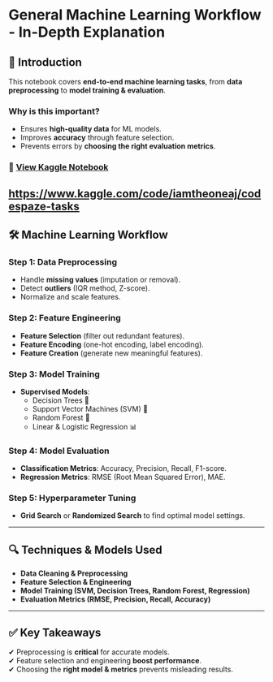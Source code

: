 # **General Machine Learning Workflow - In-Depth Explanation**

## 📌 Introduction
This notebook covers **end-to-end machine learning tasks**, from **data preprocessing** to **model training & evaluation**.

### Why is this important?
- Ensures **high-quality data** for ML models.
- Improves **accuracy** through feature selection.
- Prevents errors by **choosing the right evaluation metrics**.

### 🔗 [View Kaggle Notebook](your-kaggle-link-here)
https://www.kaggle.com/code/iamtheoneaj/codespaze-tasks
---

## 🛠 **Machine Learning Workflow**
### **Step 1: Data Preprocessing**
- Handle **missing values** (imputation or removal).
- Detect **outliers** (IQR method, Z-score).
- Normalize and scale features.

### **Step 2: Feature Engineering**
- **Feature Selection** (filter out redundant features).
- **Feature Encoding** (one-hot encoding, label encoding).
- **Feature Creation** (generate new meaningful features).

### **Step 3: Model Training**
- **Supervised Models**:
  - Decision Trees 🌳
  - Support Vector Machines (SVM) 🔄
  - Random Forest 🌲
  - Linear & Logistic Regression 📊

### **Step 4: Model Evaluation**
- **Classification Metrics**: Accuracy, Precision, Recall, F1-score.
- **Regression Metrics**: RMSE (Root Mean Squared Error), MAE.

### **Step 5: Hyperparameter Tuning**
- **Grid Search** or **Randomized Search** to find optimal model settings.

---

## 🔍 **Techniques & Models Used**
- **Data Cleaning & Preprocessing**
- **Feature Selection & Engineering**
- **Model Training (SVM, Decision Trees, Random Forest, Regression)**
- **Evaluation Metrics (RMSE, Precision, Recall, Accuracy)**

---

## ✅ **Key Takeaways**
✔ Preprocessing is **critical** for accurate models.  
✔ Feature selection and engineering **boost performance**.  
✔ Choosing the **right model & metrics** prevents misleading results.  
